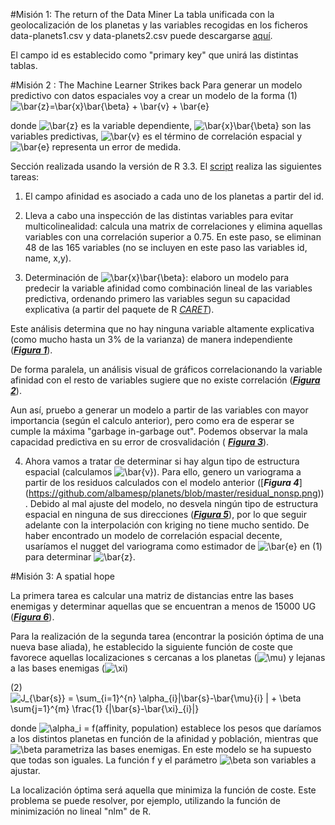 #Misión 1: The return of the Data Miner
La tabla unificada con la geolocalización de los planetas y las variables recogidas en los ficheros data-planets1.csv y data-planets2.csv puede descargarse [aquí](https://github.com/albamesp/planets/blob/master/planets.csv).

El campo id es establecido como "primary key" que unirá las distintas tablas.

#Misión 2 : The Machine Learner Strikes back
Para generar un modelo predictivo con datos espaciales voy a crear un modelo de la forma
(1) ![\bar{z}=\bar{x}\bar{\beta} + \bar{v} + \bar{e}](http://mathurl.com/gqajmk6.png)

donde ![\bar{z}](http://mathurl.com/jmscoug.png) es la variable dependiente, ![\bar{x}\bar{\beta}](http://mathurl.com/zuz8wyc.png) son las variables predictivas, ![\bar{v}](http://mathurl.com/h45qg8b.png) es el término de correlación espacial y ![\bar{e}](http://mathurl.com/h9cwv2g.png) representa un error de medida. 

Sección realizada usando la versión de R 3.3. El [script](https://github.com/albamesp/planets/blob/master/planets2.R) realiza las siguientes tareas:

1) El campo afinidad es asociado a cada uno de los planetas a partir del id.

2) Lleva a cabo una inspección de las distintas variables para evitar multicolinealidad: calcula una matrix de correlaciones y elimina aquellas variables con una correlación superior a 0.75. En este paso, se eliminan 48 de las 165 variables (no se incluyen en este paso las variables id, name, x,y).

3) Determinación de ![\bar{x}\bar{\beta}](http://mathurl.com/zuz8wyc.png): elaboro un modelo para predecir la variable afinidad como combinación lineal de las variables predictiva, ordenando primero las variables segun su capacidad explicativa (a partir del paquete de R [_CARET_](https://cran.r-project.org/web/packages/caret/index.html)).

Este análisis determina que no hay ninguna variable altamente explicativa (como mucho hasta un 3% de la varianza) de manera independiente ([***Figura 1***](https://github.com/albamesp/planets/blob/master/importance.png)). 

De forma paralela, un análisis visual de gráficos correlacionando la variable afinidad con el resto de variables sugiere que no existe correlación ([***Figura 2***](https://github.com/albamesp/planets/blob/master/covariates.png)).

Aun así, pruebo a generar un modelo a partir de las variables con mayor importancia (según el calculo anterior), pero como era de esperar se cumple la máxima "garbage in-garbage out". Podemos observar la mala capacidad predictiva en su error de crosvalidación (
[***Figura 3***](https://github.com/albamesp/planets/blob/master/crossvalidation_m1.png)).

4) Ahora vamos a tratar de determinar si hay algun tipo de estructura espacial (calculamos  ![\bar{v}](http://mathurl.com/h45qg8b.png)). Para ello, genero un variograma a partir de los residuos calculados con el modelo anterior ([***Figura 4***] (https://github.com/albamesp/planets/blob/master/residual_nonsp.png)). Debido al mal ajuste del modelo, no desvela ningún tipo de estructura espacial en ninguna de sus direcciones ([***Figura 5***](https://github.com/albamesp/planets/blob/master/var_anis.png)), por lo que seguir adelante con la interpolación con kriging no tiene mucho sentido. De haber encontrado un modelo de correlación espacial decente, usaríamos el nugget del variograma como estimador de ![\bar{e}](http://mathurl.com/h9cwv2g.png) en (1) para determinar ![\bar{z}](http://mathurl.com/jmscoug.png).

#Misión 3: A spatial hope

La primera tarea es calcular una matriz de distancias entre las bases enemigas y determinar aquellas que se encuentran a menos de 15000 UG ([***Figura 6***](https://github.com/albamesp/planets/blob/master/evils_close.png)).

Para la realización de la segunda tarea (encontrar la posición óptima de una nueva base aliada), he establecido la siguiente función de coste que favorece aquellas localizaciones s cercanas a los planetas (![\mu](http://mathurl.com/z8cg8vq.png)) y lejanas a las bases enemigas (![\xi](http://mathurl.com/jceamjn.png))

(2) ![J_{\bar{s}} = \sum_{i=1}^{n} \alpha_{i}\|\bar{s}-\bar{\mu}_{i} \| + \beta \sum_{j=1}^{m} \frac{1} {\|\bar{s}-\bar{\xi}_{i}\|}](http://mathurl.com/zatgc9p.png)

donde ![\alpha_i](http://mathurl.com/hav5gw8.png) = f(affinity, population) establece los pesos que daríamos a los distintos planetas en función de la afinidad y población, mientras que ![\beta](http://mathurl.com/2eznoyo.png) parametriza las bases enemigas. En este modelo se ha supuesto que todas son iguales. La función f y el parámetro ![\beta](http://mathurl.com/2eznoyo.png) son variables a ajustar. 

La localización óptima será aquella que minimiza la función de coste. Este problema se puede resolver, por ejemplo, utilizando la función de minimización no lineal "nlm" de R.
